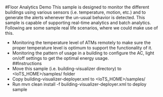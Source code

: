 #Floor Analytics Demo
This sample is designed to monitor the different buildings using various sensors (i.e. temperature, motion, etc.) and
 to generate the alerts whenever the un-usual behavior is detected. This sample is capable of supporting real-time 
 analytics and batch analytics. Following are some sample real life scenarios, where we could make use of this.
 - Monitoring the temperature level of ATMs remotely to make sure the proper temperature level is optimum to support 
 the functionality of it.
 - Monitoring the pattern of usage in a building to configure the AC, light on/off settings to get the optimal energy
  usage.   
##Instructions
- Move this sample (i.e. building-visualizer directory) to <IoTS_HOME>/samples/ folder
- Copy building-visualizer-deployer.xml to <IoTS_HOME>/samples/
- Run mvn clean install -f building-visualizer-deployer.xml to deploy sample

